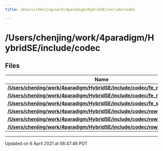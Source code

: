 ```yaml
---
title: /Users/chenjing/work/4paradigm/HybridSE/include/codec

---
```

# /Users/chenjing/work/4paradigm/HybridSE/include/codec

## Files

| Name           |
| -------------- |
| **[/Users/chenjing/work/4paradigm/HybridSE/include/codec/fe_row_codec.h](hybridse/usage/api/c++/Files/fe__row__codec_8h.md#file-fe_row_codec.h)**  |
| **[/Users/chenjing/work/4paradigm/HybridSE/include/codec/fe_row_selector.h](hybridse/usage/api/c++/Files/fe__row__selector_8h.md#file-fe_row_selector.h)**  |
| **[/Users/chenjing/work/4paradigm/HybridSE/include/codec/fe_schema_codec.h](hybridse/usage/api/c++/Files/fe__schema__codec_8h.md#file-fe_schema_codec.h)**  |
| **[/Users/chenjing/work/4paradigm/HybridSE/include/codec/row.h](hybridse/usage/api/c++/Files/row_8h.md#file-row.h)**  |
| **[/Users/chenjing/work/4paradigm/HybridSE/include/codec/row_iterator.h](hybridse/usage/api/c++/Files/row__iterator_8h.md#file-row_iterator.h)**  |
| **[/Users/chenjing/work/4paradigm/HybridSE/include/codec/row_list.h](hybridse/usage/api/c++/Files/row__list_8h.md#file-row_list.h)**  |






-------------------------------

Updated on  6 April 2021 at 08:47:46 PDT
